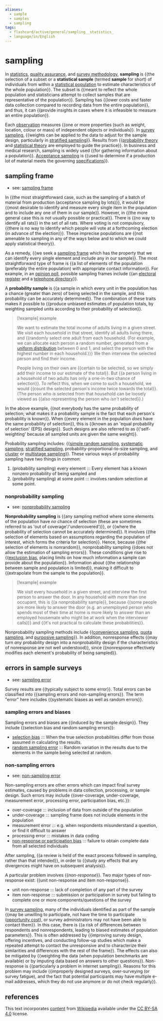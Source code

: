 ```yaml
---
aliases:
  - sample
  - samples
  - sampling
tags:
  - flashcard/active/general/sampling__statistics_
  - language/in/English
---
```


# sampling

In [statistics](statistics.md), [quality assurance](quality%20assurance.md), and [survey methodology](survey%20methodology.md), __sampling__ is {{the selection of a subset or a __statistical sample__ (termed __sample__ for short) of individuals from within a [statistical population](statistical%20population.md) to estimate characteristics of the whole population}}. The subset is {{meant to reflect the whole population and statisticians attempt to collect samples that are representative of the population}}. Sampling has {{lower costs and faster data collection compared to recording data from the entire population}}, and thus, it can {{provide insights in cases where it is infeasible to measure an entire population}}. <!--SR:!2024-11-10,54,310!2024-11-19,61,310!2024-09-29,18,250!2024-11-14,57,310-->

Each [observation](observation.md) measures {{one or more properties (such as weight, location, colour or mass) of independent objects or individuals}}. In [survey sampling](survey%20sampling.md), {{weights can be applied to the data to adjust for the sample design, particularly in [stratified sampling](stratified%20sampling.md)}}. Results from {{[probability theory](probability%20theory.md) and [statistical theory](statistical%20theory.md) are employed to guide the practice}}. In business and medical research, sampling is widely used {{for gathering information about a population}}. [Acceptance sampling](acceptance%20sampling.md) is {{used to determine if a production lot of material meets the governing [specifications](specification%20(technical%20standard).md)}}. <!--SR:!2024-10-16,32,270!2024-12-04,73,310!2024-12-03,72,310!2024-11-17,60,310!2024-11-28,67,310-->

## sampling frame

- see: [sampling frame](sampling%20frame.md)

In {{the most straightforward case, such as the sampling of a batch of material from production (acceptance sampling by lots)}}, it would be {{most desirable to identify and measure every single item in the population and to include any one of them in our sample}}. However, in {{the more general case this is not usually possible or practical}}. There is {{no way to identify all rats}} in the set of all rats. Where voting is not compulsory, {{there is no way to identify which people will vote at a forthcoming election (in advance of the election)}}. These imprecise populations are {{not amenable to sampling in any of the ways below and to which we could apply statistical theory}}. <!--SR:!2024-11-19,61,310!2024-11-09,53,310!2024-11-15,58,310!2024-11-16,58,310!2024-11-10,53,310!2024-11-23,62,310-->

As a remedy, {{we seek a [sampling frame](sampling%20frame.md) which has the property that we can identify every single element and include any in our sample}}. The most straightforward type of frame is {{a list of elements of the population (preferably the entire population) with appropriate contact information}}. For example, in an [opinion poll](opinion%20poll.md), possible sampling frames include {{an [electoral register](electoral%20roll.md) and a [telephone directory](telephone%20directory.md)}}. <!--SR:!2024-10-05,23,270!2024-11-11,55,310!2024-10-24,40,290-->

A __probability sample__ is {{a sample in which every unit in the population has a chance (greater than zero) of being selected in the sample, and this probability can be accurately determined}}. The combination of these traits makes it possible to {{produce unbiased estimates of population totals, by weighting sampled units according to their probability of selection}}. <!--SR:!2024-11-11,54,310!2024-10-30,41,290-->

> [!example] example
>
> We want to estimate the total income of adults living in a given street. We visit each household in that street, identify all adults living there, and {{randomly select one adult from each household. (For example, we can allocate each person a random number, generated from a [uniform distribution](continuous%20uniform%20distribution.md) between 0 and 1, and select the person with the highest number in each household.)}} We then interview the selected person and find their income.
>
> People living on their own are {{certain to be selected, so we simply add their income to our estimate of the total}}. But {{a person living in a household of two adults has only a one-in-two chance of selection}}. To reflect this, when we come to such a household, we would {{count the selected person's income twice towards the total}}. (The person who _is_ selected from that household can be loosely viewed as {{also representing the person who _isn't_ selected}}.) <!--SR:!2024-11-12,55,310!2024-10-19,35,290!2024-11-30,69,310!2024-11-30,69,310!2024-11-25,64,310-->

In the above example, {{not everybody has the same probability of selection; what makes it a probability sample is the fact that each person's probability is known}}. When {{every element in the population _does_ have the same probability of selection}}, this is {{known as an 'equal probability of selection' (EPS) design}}. Such designs are also referred to as {{'self-weighting' because all sampled units are given the same weight}}. <!--SR:!2024-11-22,61,310!2024-11-29,68,310!2024-11-12,56,310!2024-11-08,52,310-->

Probability sampling includes: {{[simple random sampling](simple%20random%20sample.md), [systematic sampling](systematic%20sampling.md), [stratified sampling](stratified%20sampling.md), probability-proportional-to-size sampling, and [cluster](cluster%20sampling.md) or [multistage sampling](multistage%20sampling.md)}}. These various ways of probability sampling have two things in common: <!--SR:!2024-09-30,19,250-->

1. (probability sampling) every element ::: Every element has a known nonzero probability of being sampled and <!--SR:!2024-11-22,61,310!2024-11-10,54,310-->
2. (probability sampling) at some point ::: involves random selection at some point. <!--SR:!2024-11-26,65,310!2024-10-17,31,270-->

### nonprobability sampling

- see: [nonprobability sampling](nonprobability%20sampling.md)

__Nonprobability sampling__ is {{any sampling method where some elements of the population have _no_ chance of selection (these are sometimes referred to as 'out of coverage'/'undercovered')}}, or {{where the probability of selection cannot be accurately determined}}. It involves {{the selection of elements based on assumptions regarding the population of interest, which forms the criteria for selection}}. Hence, because {{the selection of elements is nonrandom}}, nonprobability sampling {{does not allow the estimation of sampling errors}}. These conditions give rise to {{[exclusion bias](selection%20bias.md), placing limits on how much information a sample can provide about the population}}. Information about {{the relationship between sample and population is limited}}, making it difficult to {{extrapolate from the sample to the population}}. <!--SR:!2024-11-03,42,290!2024-12-02,71,310!2024-11-18,60,310!2024-11-11,55,310!2024-10-28,41,290!2024-10-03,19,270!2024-11-20,62,310!2024-11-14,56,310-->

> [!example] example
>
> We visit every household in a given street, and interview the first person to answer the door. In any household with more than one occupant, this is {{a nonprobability sample}}, because {{some people are more likely to answer the door (e.g. an unemployed person who spends most of their time at home is more likely to answer than an employed housemate who might be at work when the interviewer calls)}} and {{it's not practical to calculate these probabilities}}. <!--SR:!2024-11-29,68,310!2024-11-02,45,290!2024-10-29,42,290-->

Nonprobability sampling methods include {{[convenience sampling](convenience%20sampling.md), [quota sampling](quota%20sampling.md), and [purposive sampling](nonprobability%20sampling.md)}}. In addition, nonresponse effects {{may turn _any_ probability design into a nonprobability design if the characteristics of nonresponse are not well understood}}, since {{nonresponse effectively modifies each element's probability of being sampled}}. <!--SR:!2024-11-26,65,310!2024-10-19,33,270!2024-11-21,60,310-->

## errors in sample surveys

- see: [sampling error](sampling%20error.md)

Survey results are {{typically subject to some error}}. Total errors can be classified into {{sampling errors and non-sampling errors}}. The term "error" here includes {{systematic biases as well as random errors}}. <!--SR:!2024-11-15,58,310!2024-10-23,36,290!2024-11-22,64,310-->

### sampling errors and biases

Sampling errors and biases are {{induced by the sample design}}. They include {{selection bias and random sampling errors}}: <!--SR:!2024-11-17,60,310!2024-11-16,59,310-->

- [selection bias](selection%20bias.md) ::: When the true selection probabilities differ from those assumed in calculating the results. <!--SR:!2024-11-09,53,310!2024-11-16,59,310-->
- [random sampling error](sampling%20error.md) ::: Random variation in the results due to the elements in the sample being selected at random. <!--SR:!2024-11-22,61,310!2024-12-01,70,310-->

### non-sampling errors

- see: [non-sampling error](non-sampling%20error.md)

Non-sampling errors are other errors which can impact final survey estimates, caused by problems in data collection, processing, or sample design. Such errors may include {{over-coverage, under-coverage, measurement error, processing error, participation bias, etc.}}: <!--SR:!2024-10-13,28,270-->

- over-coverage ::: inclusion of data from outside of the population <!--SR:!2024-12-01,70,310!2024-12-03,72,310-->
- under-coverage ::: sampling frame does not include elements in the population <!--SR:!2024-11-05,47,290!2024-11-20,62,310-->
- measurement error ::: e.g. when respondents misunderstand a question, or find it difficult to answer <!--SR:!2024-11-12,51,290!2024-11-29,68,310-->
- processing error ::: mistakes in data coding <!--SR:!2024-11-24,63,310!2024-11-21,63,310-->
- [non-response or participation bias](participation%20bias.md) ::: failure to obtain complete data from all selected individuals <!--SR:!2024-11-04,48,310!2024-11-17,59,310-->

After sampling, {{a review is held of the exact process followed in sampling, rather than that intended}}, in order to {{study any effects that any divergences might have on subsequent analysis}}. <!--SR:!2024-11-09,48,290!2024-11-22,61,310-->

A particular problem involves {{_non-response_}}. Two major types of non-response exist: {{unit non-response and item non-response}}. <!--SR:!2024-11-28,67,310!2024-11-23,62,310-->

- unit non-response ::: lack of completion of any part of the survey <!--SR:!2024-11-13,56,310!2024-11-27,66,310-->
- item non-response ::: submission or participation in survey but failing to complete one or more components/questions of the survey <!--SR:!2024-10-27,40,290!2024-11-21,63,310-->

In [survey sampling](survey%20sampling.md), many of the individuals identified as part of the sample {{may be unwilling to participate, not have the time to participate ([opportunity cost](opportunity%20cost.md)), or survey administrators may not have been able to contact them}}. In this case, there is {{a risk of differences between respondents and nonrespondents, leading to biased estimates of population parameters}}. This is often addressed by {{improving survey design, offering incentives, and conducting follow-up studies which make a repeated attempt to contact the unresponsive and to characterize their similarities and differences with the rest of the frame}}. The effects can also be mitigated by {{weighting the data (when population benchmarks are available) or by imputing data based on answers to other questions}}. Non-response is {{particularly a problem in internet sampling}}. Reasons for this problem may include {{improperly designed surveys, over-surveying (or survey fatigue), and the fact that potential participants may have multiple e-mail addresses, which they do not use anymore or do not check regularly}}. <!--SR:!2024-12-04,73,310!2024-10-18,33,270!2024-10-10,26,270!2024-11-25,64,310!2024-11-09,52,310!2024-11-24,63,310-->

## references

This text incorporates [content](https://en.wikipedia.org/wiki/sampling_(statistics)) from [Wikipedia](Wikipedia.md) available under the [CC BY-SA 4.0](https://creativecommons.org/licenses/by-sa/4.0/) license.
